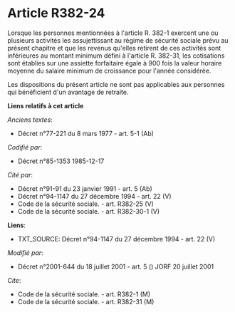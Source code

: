 # Article R382-24

Lorsque les personnes mentionnées à l'article R. 382-1 exercent une ou plusieurs activités les assujettissant au régime de
sécurité sociale prévu au présent chapitre et que les revenus qu'elles retirent de ces activités sont inférieures au montant
minimum défini à l'article R. 382-31, les cotisations sont établies sur une assiette forfaitaire égale à 900 fois la valeur
horaire moyenne du salaire minimum de croissance pour l'année considérée.

Les dispositions du présent article ne sont pas applicables aux personnes qui bénéficient d'un avantage de retraite.

**Liens relatifs à cet article**

_Anciens textes_:

  - Décret n°77-221 du 8 mars 1977 - art. 5-1 (Ab)

_Codifié par_:

  - Décret n°85-1353 1985-12-17

_Cité par_:

  - Décret n°91-91 du 23 janvier 1991 - art. 5 (Ab)
  - Décret n°94-1147 du 27 décembre 1994 - art. 22 (V)
  - Code de la sécurité sociale. - art. R382-25 (V)
  - Code de la sécurité sociale. - art. R382-30-1 (V)

**Liens**:

  - TXT_SOURCE: Décret n°94-1147 du 27 décembre 1994 - art. 22 (V)

_Modifié par_:

  - Décret n°2001-644 du 18 juillet 2001 - art. 5 () JORF 20 juillet 2001

_Cite_:

  - Code de la sécurité sociale. - art. R382-1 (M)
  - Code de la sécurité sociale. - art. R382-31 (M)
